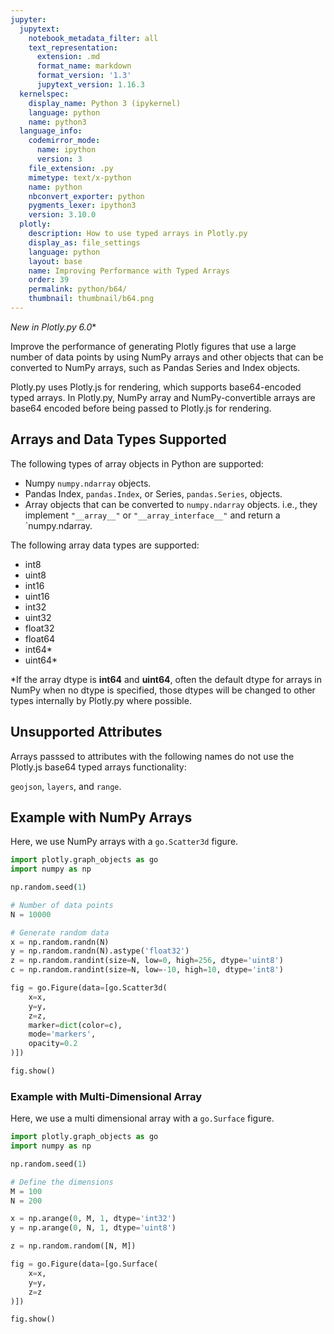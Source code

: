 ```yaml
---
jupyter:
  jupytext:
    notebook_metadata_filter: all
    text_representation:
      extension: .md
      format_name: markdown
      format_version: '1.3'
      jupytext_version: 1.16.3
  kernelspec:
    display_name: Python 3 (ipykernel)
    language: python
    name: python3
  language_info:
    codemirror_mode:
      name: ipython
      version: 3
    file_extension: .py
    mimetype: text/x-python
    name: python
    nbconvert_exporter: python
    pygments_lexer: ipython3
    version: 3.10.0
  plotly:
    description: How to use typed arrays in Plotly.py
    display_as: file_settings
    language: python
    layout: base
    name: Improving Performance with Typed Arrays
    order: 39
    permalink: python/b64/
    thumbnail: thumbnail/b64.png
---
```


*New in Plotly.py 6.0**

Improve the performance of generating Plotly figures that use a large number of data points by using NumPy arrays and other objects that can be converted to NumPy arrays, such as Pandas Series and Index objects. 

Plotly.py uses Plotly.js for rendering, which supports base64-encoded typed arrays. In Plotly.py, NumPy array and NumPy-convertible arrays are base64 encoded before being passed to Plotly.js for rendering.


## Arrays and Data Types Supported

The following types of array objects in Python are supported:

- Numpy `numpy.ndarray` objects.
- Pandas Index, `pandas.Index`, or Series, `pandas.Series`, objects.
- Array objects that can be converted to `numpy.ndarray` objects. i.e., they implement `"__array__"` or `"__array_interface__"` and return a `numpy.ndarray.

The following array data types are supported:

- int8
- uint8
- int16
- uint16
- int32
- uint32
- float32
- float64
- int64*
- uint64*
    
*If the array dtype is **int64** and **uint64**, often the default dtype for arrays in NumPy when no dtype is specified, those dtypes will be changed to other types internally by Plotly.py where possible. 



## Unsupported Attributes

Arrays passsed to attributes with the following names do not use the Plotly.js base64 typed arrays functionality:

`geojson`, `layers`, and `range`.


## Example with NumPy Arrays

Here, we use NumPy arrays with a `go.Scatter3d` figure.

```python
import plotly.graph_objects as go
import numpy as np

np.random.seed(1)

# Number of data points
N = 10000

# Generate random data
x = np.random.randn(N)
y = np.random.randn(N).astype('float32')
z = np.random.randint(size=N, low=0, high=256, dtype='uint8')
c = np.random.randint(size=N, low=-10, high=10, dtype='int8')

fig = go.Figure(data=[go.Scatter3d(
    x=x,
    y=y,
    z=z,
    marker=dict(color=c),
    mode='markers',
    opacity=0.2
)])

fig.show()
```

### Example with Multi-Dimensional Array

Here, we use a multi dimensional array with a `go.Surface` figure.


```python
import plotly.graph_objects as go
import numpy as np

np.random.seed(1)

# Define the dimensions
M = 100
N = 200

x = np.arange(0, M, 1, dtype='int32')
y = np.arange(0, N, 1, dtype='uint8')

z = np.random.random([N, M])

fig = go.Figure(data=[go.Surface(
    x=x,
    y=y,
    z=z
)])

fig.show()
```
